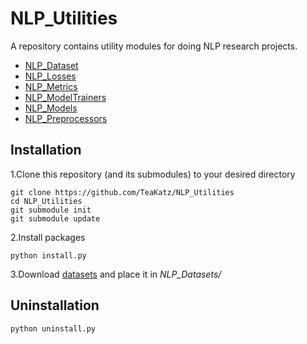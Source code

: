 # NLP_Utilities
A repository contains utility modules for doing NLP research projects.
- [NLP_Dataset](https://github.com/TeaKatz/NLP_Datasets/tree/2d2ef8300e3423999ee75f5812b1484a0451f5b8)
- [NLP_Losses](https://github.com/TeaKatz/NLP_Losses/tree/52e6b4fb5ccc04486202ab2706526a96c826ca7e)
- [NLP_Metrics](https://github.com/TeaKatz/NLP_Metrics/tree/412f9615e50d3d85d2d08fff7aef8eed5b0369d5)
- [NLP_ModelTrainers](https://github.com/TeaKatz/NLP_ModelTrainers/tree/61f54f20be723d90e9123d40397dd8162c51ea96)
- [NLP_Models](https://github.com/TeaKatz/NLP_Models/tree/2bd5758d72a49f8c39872ea3b9ca0fe0f71c1de4)
- [NLP_Preprocessors](https://github.com/TeaKatz/NLP_Preprocessors/tree/9a888de878827a49c7fc2f3e535e0edca6079fd5)

## Installation
1.Clone this repository (and its submodules) to your desired directory

    git clone https://github.com/TeaKatz/NLP_Utilities
    cd NLP_Utilities
    git submodule init
    git submodule update

2.Install packages

    python install.py

3.Download [datasets](https://drive.google.com/drive/folders/1DixwXun7Of9iHDvG3kVzoomPRxfb_O9k) and place it in *NLP_Datasets/*

## Uninstallation
    python uninstall.py